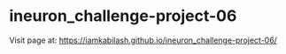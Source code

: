 # ineuron_challenge-project-06

Visit page at: https://iamkabilash.github.io/ineuron_challenge-project-06/